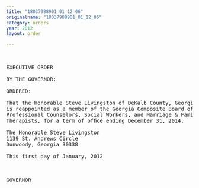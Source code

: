 ```yaml
---
title: "18037988901_01_12_06"
originalname: "18037988901_01_12_06"
category: orders
year: 2012
layout: order

---
```

<pre>
 

EXECUTIVE ORDER

BY THE GOVERNOR:

ORDERED:

That the Honorable Steve Livingston of DeKalb County, Georgia,
is reappointed as a member of the Georgia Composite Board of
Professional Counselors, Social Workers, and Marriage & Family
Therapists, for a term of ofﬁce ending December 31, 2014.

The Honorable Steve Livingston
1139 St. Andrews Circle
Dunwoody, Georgia 30338

This first day of January, 2012

       

GOVERNOR

</pre>
